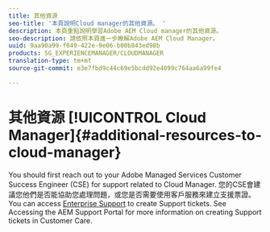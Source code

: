 ```yaml
---
title: 其他資源
seo-title: '本頁說明Cloud manager的其他資源。 '
description: 本頁重點說明學習Adobe AEM Cloud manager的其他資源。
seo-description: 請依照本頁進一步瞭解Adobe AEM Cloud Manager。
uuid: 9aa90a99-f049-422e-9e06-b00b843ed98b
products: SG_EXPERIENCEMANAGER/CLOUDMANAGER
translation-type: tm+mt
source-git-commit: e3e7fbd9c44c69e5bcdd92e4099c764aa6a99fe4

---
```



# 其他資源 [!UICONTROL Cloud Manager]{#additional-resources-to-cloud-manager}

You should first reach out to your Adobe Managed Services Customer Success Engineer (CSE) for support related to Cloud Manager.
您的CSE會建議您他們是否能協助您處理問題，或您是否需要使用客戶服務來建立支援票證。
You can access [Enterprise Support](https://helpx.adobe.com/contact/enterprise-support.ec.html) to create Support tickets. See Accessing the AEM Support Portal for more information on creating Support tickets in Customer Care.

